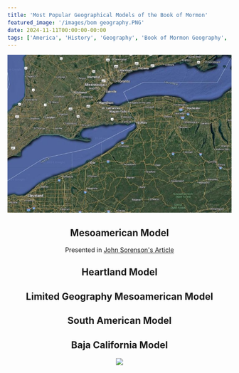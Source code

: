 ```yaml
---
title: 'Most Popular Geographical Models of the Book of Mormon'
featured_image: '/images/bom geography.PNG'
date: 2024-11-11T00:00:00-00:00
tags: ['America', 'History', 'Geography', 'Book of Mormon Geography', 'Book of Mormon', 'Mesoamerican Model']
---
```


![Lake Erie](lake.png)

<!-- ![Lake Erie]({{ 'lake.png' | relative_url }}) -->

<header class="cover bg-top" style="background-image:url(https://porterbmoody.github.io/balmingilead/images/bom%20geography.PNG)">

## Mesoamerican Model

Presented in [John Sorenson's Article](https://archive.bookofmormoncentral.org/sites/default/files/archive-files/pdf/sorenson/2024-04-18/john_l._sorenson_mormons_map_2000.pdf)

## Heartland Model

## Limited Geography Mesoamerican Model

## South American Model

## Baja California Model


<img src="image.jpg">